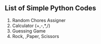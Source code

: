 ## List of Simple Python Codes 
1. Random Chores Assigner
2. Calculator (+,-,*,/)
3. Guessing Game
4. Rock, ,Paper, Scissors
